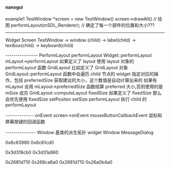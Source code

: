 #### nanogui

example1
    TestWindow *screen = new TestWindow()
        screen->drawAll() // 绘图
            performLayout(mSDL_Renderer); // 确定了每一个部件的位置和大小???

----------------
Widget
    Screen
        TestWindow   ->  window (child)  -> label(child)
                                         -> textbox(child)
                                         -> keyboard(child)

---------------- PerformLayout
performLayout
    Widget::performLayout
        mLayout->performLayout 如果定义了 layout 使用 layout 对象的 performLayout 函数
        GridLayout 比如定义了 GridLayout 对象
            GridLayout::performLayout 函数中会遍历 child 节点的 widget 指定对应的操作，包括
                preferredSize 获取建议的大小，这个数值是自动计算出来的
                    如果有 mLayout 会用 mLayout->preferredSize 函数结算 preferred 大小,否则使用的是 mSize 成员
                    GridLayout::computeLayout
                fixedSize  如果定义了 fixedSize 那么会优先使用 fixedSize
                setPositon
                setSize
                performLayout 执行 child 的 performLayout

-------------- onEvent
screen->onEvent
    mouseButtonCallbackEvent 鼠标和屏幕按键的回调函数

--------------- Window 基类的派生拓扑
widget
    Window
        MessageDialog

0x6c63980
0x6c61cd0

0x3d318cb0
0x3d31a960

0x2681d710
    0x268ca6a0
0x2681d710
    0x26a0b4a0
